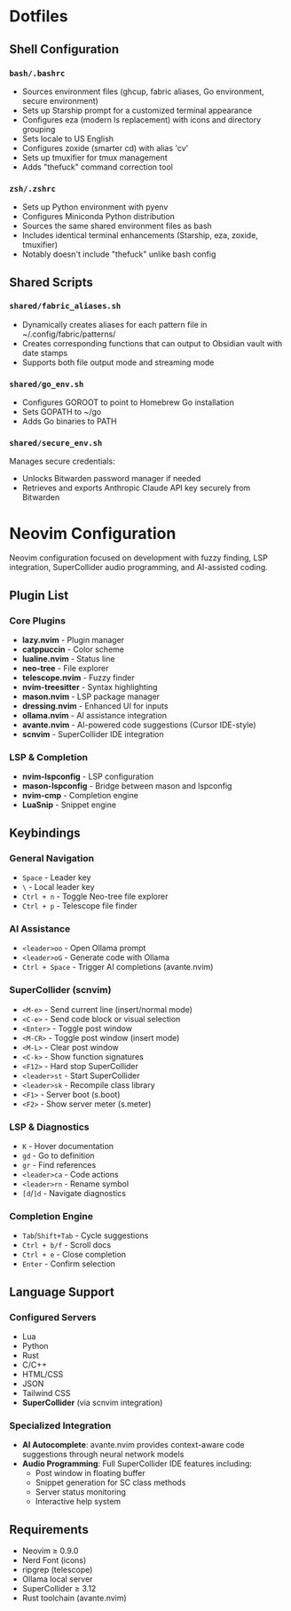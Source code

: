 # Dotfiles

## Shell Configuration

### `bash/.bashrc`
- Sources environment files (ghcup, fabric aliases, Go environment, secure environment)
- Sets up Starship prompt for a customized terminal appearance
- Configures eza (modern ls replacement) with icons and directory grouping
- Sets locale to US English
- Configures zoxide (smarter cd) with alias 'cv'
- Sets up tmuxifier for tmux management
- Adds "thefuck" command correction tool

### `zsh/.zshrc`
- Sets up Python environment with pyenv
- Configures Miniconda Python distribution
- Sources the same shared environment files as bash
- Includes identical terminal enhancements (Starship, eza, zoxide, tmuxifier)
- Notably doesn't include "thefuck" unlike bash config

## Shared Scripts

### `shared/fabric_aliases.sh`
- Dynamically creates aliases for each pattern file in ~/.config/fabric/patterns/
- Creates corresponding functions that can output to Obsidian vault with date stamps
- Supports both file output mode and streaming mode

### `shared/go_env.sh`
- Configures GOROOT to point to Homebrew Go installation
- Sets GOPATH to ~/go
- Adds Go binaries to PATH

### `shared/secure_env.sh`
Manages secure credentials:
- Unlocks Bitwarden password manager if needed
- Retrieves and exports Anthropic Claude API key securely from Bitwarden

# Neovim Configuration

Neovim configuration focused on development with fuzzy finding, LSP integration, SuperCollider audio programming, and AI-assisted coding.

## Plugin List

### Core Plugins
- **lazy.nvim** - Plugin manager
- **catppuccin** - Color scheme  
- **lualine.nvim** - Status line
- **neo-tree** - File explorer
- **telescope.nvim** - Fuzzy finder
- **nvim-treesitter** - Syntax highlighting
- **mason.nvim** - LSP package manager
- **dressing.nvim** - Enhanced UI for inputs
- **ollama.nvim** - AI assistance integration
- **avante.nvim** - AI-powered code suggestions (Cursor IDE-style)
- **scnvim** - SuperCollider IDE integration

### LSP & Completion
- **nvim-lspconfig** - LSP configuration
- **mason-lspconfig** - Bridge between mason and lspconfig  
- **nvim-cmp** - Completion engine
- **LuaSnip** - Snippet engine

## Keybindings

### General Navigation
- `Space` - Leader key
- `\` - Local leader key
- `Ctrl + n` - Toggle Neo-tree file explorer
- `Ctrl + p` - Telescope file finder

### AI Assistance
- `<leader>oo` - Open Ollama prompt
- `<leader>oG` - Generate code with Ollama
- `Ctrl + Space` - Trigger AI completions (avante.nvim)

### SuperCollider (scnvim)
- `<M-e>` - Send current line (insert/normal mode)
- `<C-e>` - Send code block or visual selection
- `<Enter>` - Toggle post window
- `<M-CR>` - Toggle post window (insert mode)  
- `<M-L>` - Clear post window
- `<C-k>` - Show function signatures
- `<F12>` - Hard stop SuperCollider
- `<leader>st` - Start SuperCollider
- `<leader>sk` - Recompile class library
- `<F1>` - Server boot (s.boot)
- `<F2>` - Show server meter (s.meter)

### LSP & Diagnostics  
- `K` - Hover documentation
- `gd` - Go to definition
- `gr` - Find references
- `<leader>ca` - Code actions
- `<leader>rn` - Rename symbol  
- `[d`/`]d` - Navigate diagnostics

### Completion Engine
- `Tab`/`Shift+Tab` - Cycle suggestions
- `Ctrl + b/f` - Scroll docs
- `Ctrl + e` - Close completion
- `Enter` - Confirm selection

## Language Support

### Configured Servers
- Lua
- Python  
- Rust
- C/C++
- HTML/CSS
- JSON
- Tailwind CSS
- **SuperCollider** (via scnvim integration)

### Specialized Integration
- **AI Autocomplete**: avante.nvim provides context-aware code suggestions through neural network models
- **Audio Programming**: Full SuperCollider IDE features including:
  - Post window in floating buffer
  - Snippet generation for SC class methods
  - Server status monitoring
  - Interactive help system

## Requirements

- Neovim ≥ 0.9.0
- Nerd Font (icons)
- ripgrep (telescope)
- Ollama local server
- SuperCollider ≥ 3.12
- Rust toolchain (avante.nvim)